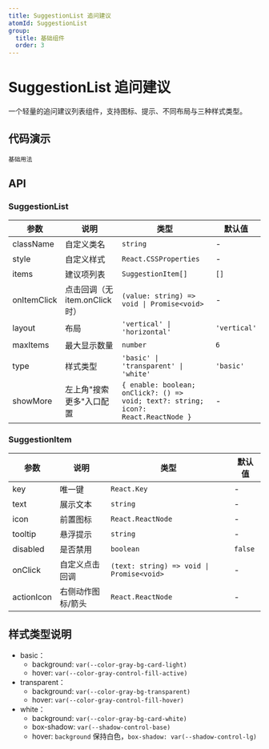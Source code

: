 ```yaml
---
title: SuggestionList 追问建议
atomId: SuggestionList
group:
  title: 基础组件
  order: 3
---
```


# SuggestionList 追问建议

一个轻量的追问建议列表组件，支持图标、提示、不同布局与三种样式类型。

## 代码演示

<code src="../demos/suggestion-list-basic.tsx">基础用法</code>

## API

### SuggestionList

| 参数        | 说明                           | 类型                                        | 默认值       |
| ----------- | ------------------------------ | ------------------------------------------- | ------------ |
| className   | 自定义类名                     | `string`                                    | -            |
| style       | 自定义样式                     | `React.CSSProperties`                       | -            |
| items       | 建议项列表                     | `SuggestionItem[]`                          | `[]`         |
| onItemClick | 点击回调（无 item.onClick 时） | `(value: string) => void \| Promise<void>`  | -            |
| layout      | 布局                           | `'vertical' \| 'horizontal'`                | `'vertical'` |
| maxItems    | 最大显示数量                   | `number`                                    | `6`          |
| type        | 样式类型                       | `'basic' \| 'transparent' \| 'white'`       | `'basic'`    |
| showMore    | 左上角"搜索更多"入口配置       | `{ enable: boolean; onClick?: () => void; text?: string; icon?: React.ReactNode }` | -            |

### SuggestionItem

| 参数       | 说明              | 类型                                      | 默认值  |
| ---------- | ----------------- | ----------------------------------------- | ------- |
| key        | 唯一键            | `React.Key`                               | -       |
| text       | 展示文本          | `string`                                  | -       |
| icon       | 前置图标          | `React.ReactNode`                         | -       |
| tooltip    | 悬浮提示          | `string`                                  | -       |
| disabled   | 是否禁用          | `boolean`                                 | `false` |
| onClick    | 自定义点击回调    | `(text: string) => void \| Promise<void>` | -       |
| actionIcon | 右侧动作图标/箭头 | `React.ReactNode`                         | -       |

## 样式类型说明

- basic：
  - background: `var(--color-gray-bg-card-light)`
  - hover: `var(--color-gray-control-fill-active)`
- transparent：
  - background: `var(--color-gray-bg-transparent)`
  - hover: `var(--color-gray-control-fill-hover)`
- white：
  - background: `var(--color-gray-bg-card-white)`
  - box-shadow: `var(--shadow-control-base)`
  - hover: `background` 保持白色，`box-shadow: var(--shadow-control-lg)`
